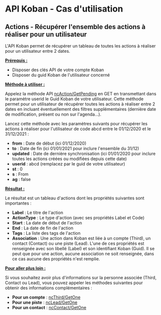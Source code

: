 # API Koban - Cas d'utilisation

## Actions - Récupérer l'ensemble des actions à réaliser pour un utilisateur

L'API Koban permet de récupérer un tableau de toutes les actions à réaliser pour un utilisateur entre 2 dates.

**<u>Prérequis :</u>**

- Disposer des clés API de votre compte Koban
- Disposer du guid Koban de l'utilisateur concerné

**<u>Méthode à utiliser :</u>**

Appelez la méthode API [ncAction/GetPending](https://documenter.getpostman.com/view/1804856/SzKSSKAk?version=latest#b004e476-874a-4243-867c-f32f2bbc5300) en GET en transmettant dans le paramètre userid le Guid Koban de votre utilisateur.
Cette méthode permet pour un utilisateur de récupérer toutes les actions à réaliser entre 2 dates en incluant éventuellement des filtres supplémentaires (dernière date de modification, présent ou non sur l'agenda...).

Lancez cette méthode avec les paramètres suivants pour récupérer les actions à réaliser pour l'utilisateur de code abcd entre le 01/12/2020 et le 31/12/2021 :

- **from** : Date de début (ici 01/12/2020)
- **to** : Date de fin (ici 01/01/2021 pour inclure l'ensemble du 31/12)
- **updated** : Date de dernière synchronisation (ici 01/01/2020 pour inclure toutes les actions créées ou modifiées depuis cette date)
- **userid** : abcd (remplacez par le guid de votre utilisateur)
- **st** : 0
- **s** : From
- **ag** : false

**<u>Résultat :</u>**

Le résultat est un tableau d'actions dont les propriétés suivantes sont importantes :

- **Label** : Le titre de l'action
- **ActionType** : Le type d'action (avec ses propriétés Label et Code)
- **Start** : La date de début de l'action
- **End** : La date de fin de l'action
- **Tags** : La liste des tags de l'action
- **Association** : Une action dans Koban est liée à un compte (Third), un contact (Contact) ou une piste (Lead). L'une de ces propriétés est renseignée avec son libellé (Label) et son identifiant Koban (Guid). Il se peut que pour une action, aucune association ne soit renseignée, dans ce cas aucune des propriétés n'est remplie.

**<u>Pour aller plus loin :</u>**

Si vous souhaitez avoir plus d'informations sur la personne associée (Third, Contact ou Lead), vous pouvez appeler les méthodes suivantes pour obtenir des informations complémentaires :

- **Pour un compte** : [ncThird/GetOne](https://documenter.getpostman.com/view/1804856/SzKSSKAk?version=latest#fc544c1c-bd86-4fe2-9347-a81f0a306fba)
- **Pour une piste** : [ncLead/GetOne](https://documenter.getpostman.com/view/1804856/SzKSSKAk?version=latest#a3ce4bdf-1b96-4753-b90b-56b16c95bdc7)
- **Pour un contact** : [ncContact/GetOne](https://documenter.getpostman.com/view/1804856/SzKSSKAk?version=latest#6f54d9a5-84d0-488e-8c22-1b21723dff52)